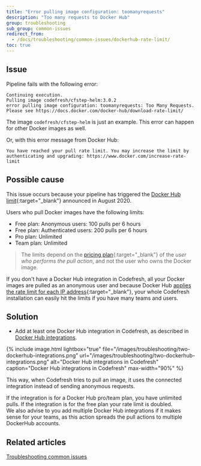 ```yaml
---
title: "Error pulling image configuration: toomanyrequests"
description: "Too many requests to Docker Hub"
group: troubleshooting
sub_group: common-issues
redirect_from:
  - /docs/troubleshooting/common-issues/dockerhub-rate-limit/
toc: true
---
```


## Issue
Pipeline fails with the following error:

```
Continuing execution.
Pulling image codefresh/cfstep-helm:3.0.2 
error pulling image configuration: toomanyrequests: Too Many Requests. Please see https://docs.docker.com/docker-hub/download-rate-limit/ 
```
The image `codefresh/cfstep-helm` is just an example. This error can happen for other Docker images as well. 

Or, with this error message from Docker Hub:

```
You have reached your pull rate limit. You may increase the limit by authenticating and upgrading: https://www.docker.com/increase-rate-limit
```

## Possible cause

This issue occurs because your pipeline has triggered the [Docker Hub limit](https://www.docker.com/blog/scaling-docker-to-serve-millions-more-developers-network-egress/){:target="\_blank"} announced in August 2020. 

Users who pull Docker images have the following limits:
* Free plan: Anonymous users: 100 pulls per 6 hours 
* Free plan: Authenticated users: 200 pulls per 6 hours
* Pro plan: Unlimited
* Team plan: Unlimited

> The limits depend on the [pricing plan](https://www.docker.com/pricing){:target="\_blank"} of the _user who performs the pull action_, and not the user who owns the Docker image.


If you don't have a Docker Hub integration in Codefresh, all your Docker images are pulled as an anonymous user and because Docker Hub [applies the rate limit for each IP address](https://docs.docker.com/docker-hub/download-rate-limit/){:target="\_blank"}, your whole Codefresh installation can easily hit the limits if you have many teams and users.

## Solution

* Add at least one Docker Hub integration in Codefresh, as described in [Docker Hub integrations]({{site.baseurl}}/docs/integrations/ci-integrations/docker-registries/docker-hub/).

{% include image.html 
	lightbox="true" 
	file="/images/troubleshooting/two-dockerhub-integrations.png" 
	url="/images/troubleshooting/two-dockerhub-integrations.png" 
	alt="Docker Hub integrations in Codefresh" 
	caption="Docker Hub integrations in Codefresh" 
	max-width="90%" 
%}

This way, when Codefresh tries to pull an image, it uses the connected integration instead of sending anonymous requests.

If the integration is for a Docker Hub pro/team plan, you have unlimited pulls. If the integration is for the free plan your rate limit is doubled.  
We also advise to you add multiple Docker Hub integrations if it makes sense for your teams, as this action spreads the pull actions to multiple DockerHub accounts.


## Related articles
[Troubleshooting common issues]({{site.baseurl}}/docs/troubleshooting/common-issues)




